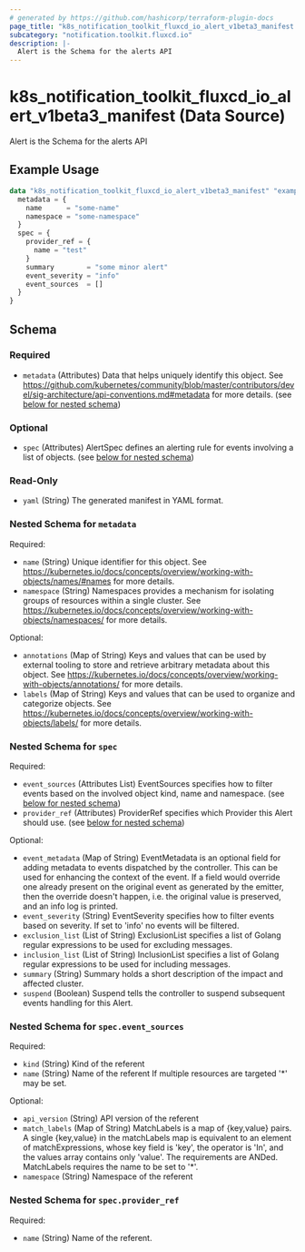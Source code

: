 ```yaml
---
# generated by https://github.com/hashicorp/terraform-plugin-docs
page_title: "k8s_notification_toolkit_fluxcd_io_alert_v1beta3_manifest Data Source - terraform-provider-k8s"
subcategory: "notification.toolkit.fluxcd.io"
description: |-
  Alert is the Schema for the alerts API
---
```


# k8s_notification_toolkit_fluxcd_io_alert_v1beta3_manifest (Data Source)

Alert is the Schema for the alerts API

## Example Usage

```terraform
data "k8s_notification_toolkit_fluxcd_io_alert_v1beta3_manifest" "example" {
  metadata = {
    name      = "some-name"
    namespace = "some-namespace"
  }
  spec = {
    provider_ref = {
      name = "test"
    }
    summary        = "some minor alert"
    event_severity = "info"
    event_sources  = []
  }
}
```

<!-- schema generated by tfplugindocs -->
## Schema

### Required

- `metadata` (Attributes) Data that helps uniquely identify this object. See https://github.com/kubernetes/community/blob/master/contributors/devel/sig-architecture/api-conventions.md#metadata for more details. (see [below for nested schema](#nestedatt--metadata))

### Optional

- `spec` (Attributes) AlertSpec defines an alerting rule for events involving a list of objects. (see [below for nested schema](#nestedatt--spec))

### Read-Only

- `yaml` (String) The generated manifest in YAML format.

<a id="nestedatt--metadata"></a>
### Nested Schema for `metadata`

Required:

- `name` (String) Unique identifier for this object. See https://kubernetes.io/docs/concepts/overview/working-with-objects/names/#names for more details.
- `namespace` (String) Namespaces provides a mechanism for isolating groups of resources within a single cluster. See https://kubernetes.io/docs/concepts/overview/working-with-objects/namespaces/ for more details.

Optional:

- `annotations` (Map of String) Keys and values that can be used by external tooling to store and retrieve arbitrary metadata about this object. See https://kubernetes.io/docs/concepts/overview/working-with-objects/annotations/ for more details.
- `labels` (Map of String) Keys and values that can be used to organize and categorize objects. See https://kubernetes.io/docs/concepts/overview/working-with-objects/labels/ for more details.


<a id="nestedatt--spec"></a>
### Nested Schema for `spec`

Required:

- `event_sources` (Attributes List) EventSources specifies how to filter events based on the involved object kind, name and namespace. (see [below for nested schema](#nestedatt--spec--event_sources))
- `provider_ref` (Attributes) ProviderRef specifies which Provider this Alert should use. (see [below for nested schema](#nestedatt--spec--provider_ref))

Optional:

- `event_metadata` (Map of String) EventMetadata is an optional field for adding metadata to events dispatched by the controller. This can be used for enhancing the context of the event. If a field would override one already present on the original event as generated by the emitter, then the override doesn't happen, i.e. the original value is preserved, and an info log is printed.
- `event_severity` (String) EventSeverity specifies how to filter events based on severity. If set to 'info' no events will be filtered.
- `exclusion_list` (List of String) ExclusionList specifies a list of Golang regular expressions to be used for excluding messages.
- `inclusion_list` (List of String) InclusionList specifies a list of Golang regular expressions to be used for including messages.
- `summary` (String) Summary holds a short description of the impact and affected cluster.
- `suspend` (Boolean) Suspend tells the controller to suspend subsequent events handling for this Alert.

<a id="nestedatt--spec--event_sources"></a>
### Nested Schema for `spec.event_sources`

Required:

- `kind` (String) Kind of the referent
- `name` (String) Name of the referent If multiple resources are targeted '*' may be set.

Optional:

- `api_version` (String) API version of the referent
- `match_labels` (Map of String) MatchLabels is a map of {key,value} pairs. A single {key,value} in the matchLabels map is equivalent to an element of matchExpressions, whose key field is 'key', the operator is 'In', and the values array contains only 'value'. The requirements are ANDed. MatchLabels requires the name to be set to '*'.
- `namespace` (String) Namespace of the referent


<a id="nestedatt--spec--provider_ref"></a>
### Nested Schema for `spec.provider_ref`

Required:

- `name` (String) Name of the referent.
